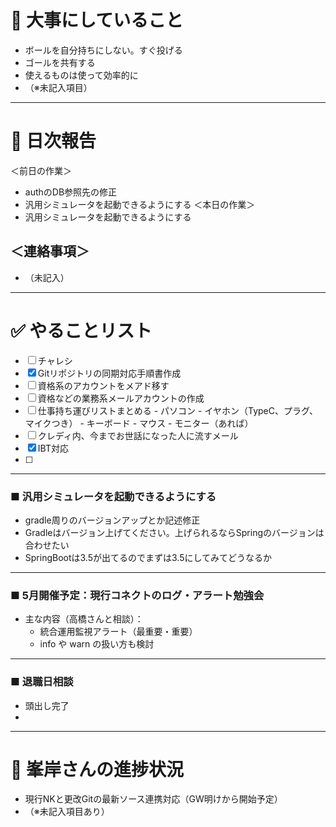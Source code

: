 # 🧭 大事にしていること

- ボールを自分持ちにしない。すぐ投げる  
- ゴールを共有する  
- 使えるものは使って効率的に  
- （※未記入項目）


---

# 📅 日次報告

＜前日の作業＞
- authのDB参照先の修正
- 汎用シミュレータを起動できるようにする
＜本日の作業＞
- 汎用シミュレータを起動できるようにする


## ＜連絡事項＞

- （未記入）

---

# ✅ やることリスト

- [ ] チャレシ
- [x] Gitリポジトリの同期対応手順書作成
- [ ] 資格系のアカウントをメアド移す
- [ ] 資格などの業務系メールアカウントの作成
- [ ] 仕事持ち運びリストまとめる
      - パソコン
      - イヤホン（TypeC、プラグ、マイクつき）
      - キーボード
      - マウス
      - モニター（あれば）
- [ ] クレディ内、今までお世話になった人に流すメール
- [x] IBT対応
- [ ] 

---

### ■ 汎用シミュレータを起動できるようにする

- gradle周りのバージョンアップとか記述修正
- Gradleはバージョン上げてください。上げられるならSpringのバージョンは合わせたい
- SpringBootは3.5が出てるのでまずは3.5にしてみてどうなるか

---

### ■ 5月開催予定：現行コネクトのログ・アラート勉強会

- 主な内容（高橋さんと相談）：
  - 統合運用監視アラート（最重要・重要）  
  - info や warn の扱い方も検討  

---
### ■ 退職日相談
- 頭出し完了
- 


---

# 🚧 峯岸さんの進捗状況

- 現行NKと更改Gitの最新ソース連携対応（GW明けから開始予定）  
- （※未記入項目あり）

